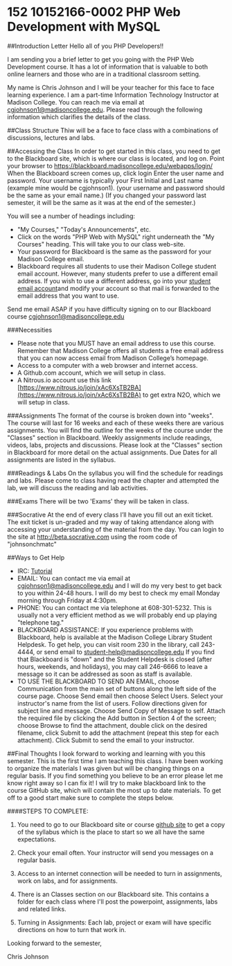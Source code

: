 # 152 10152166-0002 PHP Web Development with MySQL
##Introduction Letter
Hello all of you PHP Developers!!

I am sending you a brief letter to get you going with the PHP Web Development course.  It has a lot of information that is valuable to both online learners and those who are in a traditional classroom setting.

My name is Chris Johnson and I will be your teacher for this face to face learning experience. I am a part-time Information Technology Instructor at Madison College. You can reach me via email at cgjohnson1@madisoncollege.edu. Please read through the following information which clarifies the details of the class.

##Class Structure
Thiw will be a face to face class with a combinations of discussions, lectures and labs. 

##Accessing the Class
In order to get started in this class, you need to get to the Blackboard site, which is where our class is located, and log on.
Point your browser to https://blackboard.madisoncollege.edu/webapps/login/
When the Blackboard screen comes up, click login
  Enter the user name and password.
  Your username is typically your First Initial and Last name (example mine would be cgjohnson1). (your username and password should be the same as your email name.)
(If you changed your password last semester, it will be the same as it was at the end of the semester.)

You will see a number of headings including: 
  * "My Courses," "Today's Announcements", etc.
  * Click on the words "PHP Web with MySQL" right underneath the "My Courses" heading. This will take you to our class web-site.
  * Your password for Blackboard is the same as the password for your Madison College email.
  * Blackboard requires all students to use their Madison College student email account. However, many students prefer to use a different email address.
  If you wish to use a different address, go into your [student email account](https://mail.madisoncollege.edu/CookieAuth.dll?GetLogon?curl=Z2Fowa&reason=0&formdir=1)and modify your account so that mail is forwarded to the email address that you want to use.
  
  
Send me email ASAP if you have difficulty signing on to our Blackboard course cgjohnson1@madisoncollege.edu
  
###Necessities
* Please note that you MUST have an email address to use this course. Remember that Madison College offers all students a free email address that you can now access email from Madison College’s homepage.
* Access to a computer with a web browser and internet access.
* A Github.com account, which we will setup in class.
* A Nitrous.io account use this link [https://www.nitrous.io/join/xAc6XsTB2BA](https://www.nitrous.io/join/xAc6XsTB2BA) to get extra N2O, which we will setup in class.

###Assignments
The format of the course is broken down into "weeks". The course will last for 16 weeks and each of these weeks there are various assignments. You will find the outline for the weeks of the  course under the "Classes" section in Blackboard. Weekly assignments include readings, videos, labs, projects and discussions. Please look at the "Classes" section in Blackboard for more detail on the actual assignments.  Due Dates for all assignments are listed in the syllabus.

###Readings & Labs 
On the syllabus you will find the schedule for readings and labs. Please come to class having read the chapter and attempted the lab, we will discuss the reading and lab activities.
  

###Exams
There will be two 'Exams' they will be taken in class.

###Socrative
At the end of every class I’ll have you fill out an exit ticket.  The exit ticket is un-graded and my way of taking attendance along with accessing your understanding of the material from the day.  You can login to the site at http://beta.socrative.com using the room code of "johnsonchmatc" 

##Ways to Get Help
  * IRC: [Tutorial](https://github.com/johnsonch/madisoncollege_ruby_on_rails/blob/master/irc.md)
  * EMAIL: You can contact me via email at cgjohnson1@madisoncollege.edu and I will do my very best to get back to you within 24-48 hours. I will do my best to check my email Monday morning through Friday at 4:30pm.
  * PHONE: You can contact me via telephone at 608-301-5232. This is usually not a very efficient method as we will probably end up playing "telephone tag."
  * BLACKBOARD ASSISTANCE: If you experience problems with Blackboard, help is available at the Madison College Library Student Helpdesk. To get help, you can visit room 230 in the library, call 243-4444, or send email to student-help@madisoncollege.edu If you find that Blackboard is "down" and the Student Helpdesk is closed (after hours, weekends, and holidays), you may call 246-6666 to leave a message so it can be addressed as soon as staff is available.
  * TO USE THE BLACKBOARD TO SEND AN EMAIL, choose Communication from the main set of buttons along the left side of the course page. Choose Send email then choose Select Users. Select your instructor's name from the list of users. Follow directions given for subject line and message. Choose Send Copy of Message to self. Attach the required file by clicking the Add button in Section 4 of the screen; choose Browse to find the attachment, double click on the desired filename, click Submit to add the attachment (repeat this step for each attachment). Click Submit to send the email to your instructor.
  
##Final Thoughts
I look forward to working and learning with you this semester. This is the first time I am teaching this class. I have been working to organize the materials I was given but will be changing things on a regular basis. If you find something you believe to be an error please let me know right away so I can fix it! I will try to make blackboard link to the course GitHub site, which will contain the most up to date materials. To get off to a good start make sure to complete the steps below.
  
####STEPS TO COMPLETE:
  
1.	You need to go to our Blackboard site or course [github site](https://github.com/johnsonch/madisoncollege_php_webdevelopment) to get a copy of the syllabus which is the place to start so we all have the same expectations.
  
2.	Check your email often.  Your instructor will send you messages on a regular basis.
  
3.	Access to an internet connection will be needed to turn in assignments, work on labs, and for assignments.
  
4.	There is an Classes section on our Blackboard site. This contains a folder for each class where I'll post the powerpoint, assignments, labs and related links.
  
5.	Turning in Assignments: Each lab, project or exam will have specific directions on how to turn that work in. 
  
  
Looking forward to the semester, 


Chris Johnson
